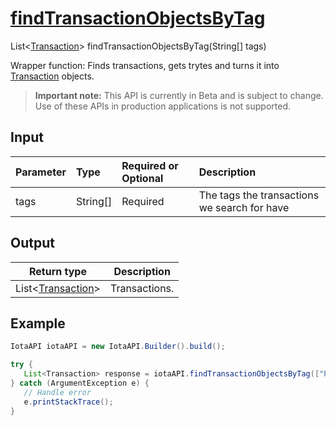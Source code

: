 
# [findTransactionObjectsByTag](https://github.com/iotaledger/iota-java/blob/master/jota/src/main/java/org/iota/jota/IotaAPI.java#L497)
 List<[Transaction](https://github.com/iotaledger/iota-java/blob/master/jota/src/main/java/org/iota/jota/model/Transaction.java)> findTransactionObjectsByTag(String[] tags)

Wrapper function: Finds transactions, gets trytes and turns it into [Transaction](https://github.com/iotaledger/iota-java/blob/master/jota/src/main/java/org/iota/jota/model/Transaction.java) objects.
> **Important note:** This API is currently in Beta and is subject to change. Use of these APIs in production applications is not supported.

## Input
| Parameter       | Type | Required or Optional | Description |
|:---------------|:--------|:--------| :--------|
| tags | String[] | Required | The tags the transactions we search for have |
    
## Output
| Return type | Description |
|--|--|
| List<[Transaction](https://github.com/iotaledger/iota-java/blob/master/jota/src/main/java/org/iota/jota/model/Transaction.java)>  | Transactions. |



 ## Example
 
 ```Java
 IotaAPI iotaAPI = new IotaAPI.Builder().build();

try { 
    List<Transaction> response = iotaAPI.findTransactionObjectsByTag(["PWATR9HZOXASW9ELVFWVSFJ9XMBXFTNRJZYSTUXFQEYMMFKQOHRIZIHPCKIIQLBFFDCKFZVWCLVGHQMPA", "SATASKK9LXPIPMCGVIYZUY99YSXCKPLAPHLGPIVQVUZMLLXZCQDGNASBJNEMAIOAKPQCPXADLWQDYKLFU"]);
} catch (ArgumentException e) { 
    // Handle error
    e.printStackTrace(); 
}
 ```
